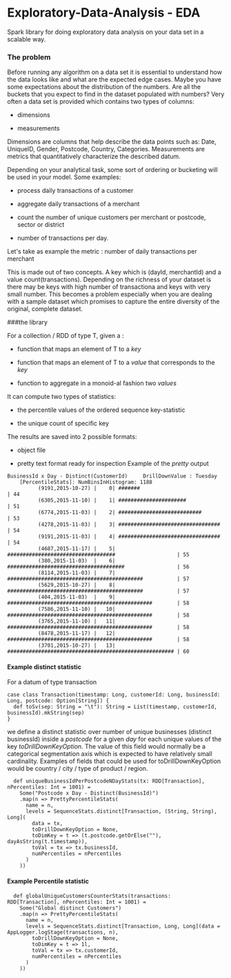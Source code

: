 # Exploratory-Data-Analysis - EDA
Spark library for doing exploratory data analysis on your data set in a scalable way.


### The problem

Before running any algorithm on a data set it is essential to understand how the data looks like and what are the expected edge cases.
Maybe you have some expectations about the distribution of the numbers. Are all the buckets that you expect to find in the dataset populated with numbers?
Very often a data set is provided which contains two types of columns:

- dimensions

- measurements

Dimensions are columns that help describe the data points such as: Date, UniqueID, Gender, Postcode, Country, Categories.
Measurements are metrics that quantitatively characterize the described datum.

Depending on your analytical task, some sort of ordering or bucketing will be used in your model. Some examples:
- process daily transactions of a customer

- aggregate daily transactions of a merchant

- count the number of unique customers per merchant or postcode, sector or district

- number of transactions per day.

Let's take as example the metric : number of daily transactions per merchant

This is made out of two concepts. A key which is (dayId, merchantId) and a value count(transactions).
Depending on the richness of your dataset is there may be keys with high number of transactiona and keys with very small number. This becomes a problem especially when you are dealing with a sample dataset which promises to capture the entire diversity of the original, complete dataset.

###the library

For a collection / RDD of type T, given a :

- function that maps an element of T to a *key*

- function that maps an element of T to a *value* that corresponds to the *key*

- function to aggregate in a monoid-al fashion two *values*



It can compute two types of statistics:

* the percentile values of the ordered sequence key-statistic

* the unique count of specific key



The results are saved into 2 possible formats:

- object file
 
- pretty text format ready for inspection
Example of the *pretty* output
```
BusinessId x Day - Distinct(CustomerId) 	DrillDownValue : Tuesday
	[PercentileStats]: NumBinsInHistogram: 1188
          (9191,2015-10-27) |    0| #######                                                | 44
          (6305,2015-11-10) |    1| ######################                                 | 51
          (6774,2015-11-03) |    2| ###########################                            | 53
          (4278,2015-11-03) |    3| #################################                      | 54
          (9191,2015-11-03) |    4| #################################                      | 54
          (4687,2015-11-17) |    5| ###################################                    | 55
          (380,2015-11-03)  |    6| ######################################                 | 56
          (8114,2015-11-03) |    7| ############################################           | 57
          (5629,2015-10-27) |    8| ############################################           | 57
          (404,2015-11-03)  |    9| ###############################################        | 58
          (7586,2015-11-10) |   10| ###############################################        | 58
          (3765,2015-11-10) |   11| ###############################################        | 58
          (8478,2015-11-17) |   12| ###############################################        | 58
          (3701,2015-10-27) |   13| ###################################################### | 60
```


#### Example distinct statistic
For a datum of type transaction 
```
case class Transaction(timestamp: Long, customerId: Long, businessId: Long, postcode: Option[String]) {
  def toSv(sep: String = "\t"): String = List(timestamp, customerId, businessId).mkString(sep)
}
```

we define a distinct statistic over number of unique businesses (distinct businessId) inside a *postcode* for a given *day* for each unique values of the key *toDrillDownKeyOption*. The value of this field would normally be a categorical segmentation axis which is expected to have relatively small cardinality. Examples of fields that could be used for toDrillDownKeyOption would be country / city / type of product / region.

```
  def uniqueBusinessIdPerPostcodeNDayStats(tx: RDD[Transaction], nPercentiles: Int = 1001) =
    Some("Postcode x Day - Distinct(BusinessId)")
    .map(n => PrettyPercentileStats(
      name = n,
      levels = SequenceStats.distinct[Transaction, (String, String), Long](
        data = tx,
        toDrillDownKeyOption = None,
        toDimKey = t => (t.postcode.getOrElse(""), dayAsString(t.timestamp)),
        toVal = tx => tx.businessId,
        numPercentiles = nPercentiles
      )
    ))
```

#### Example Percentile statistic
```
  def globalUniqueCustomersCounterStats(transactions: RDD[Transaction], nPercentiles: Int = 1001) =
    Some("Global distinct Customers")
    .map(n => PrettyPercentileStats(
      name = n,
      levels = SequenceStats.distinct[Transaction, Long, Long](data = AppLogger.logStage(transactions, n),
        toDrillDownKeyOption = None,
        toDimKey = t => 1l,
        toVal = tx => tx.customerId,
        numPercentiles = nPercentiles
      )
    ))
```